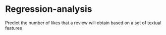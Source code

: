 # Regression-analysis
Predict the number of likes that a review will obtain based on a set of textual features
